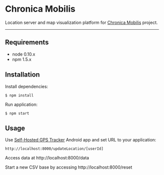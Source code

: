 # Chronica Mobilis

Location server and map visualization platform for [Chronica Mobilis](http://chronicamobilis.net) project.

---

## Requirements

 - node 0.10.x
 - npm 1.5.x

## Installation

Install dependencies:

```
$ npm install
```

Run application:

```
$ npm start
```

## Usage

Use [Self-Hosted GPS Tracker](https://play.google.com/store/apps/details?id=fr.herverenault.selfhostedgpstracker) Android app and set URL to your application:

```
http://localhost:8000/updateLocation/[userId]
```

Access data at http://localhost:8000/data

Start a new CSV base by accessing http://localhost:8000/reset